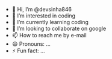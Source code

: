 - 👋 Hi, I’m @devsinha846
- 👀 I’m interested in coding
- 🌱 I’m currently learning coding
- 💞️ I’m looking to collaborate on google
- 📫 How to reach me by e-mail 
- 😄 Pronouns: ...
- ⚡ Fun fact: ...

<!---
devsinha846/devsinha846 is a ✨ special ✨ repository because its `README.md` (this file) appears on your GitHub profile.
You can click the Preview link to take a look at your changes.
--->
